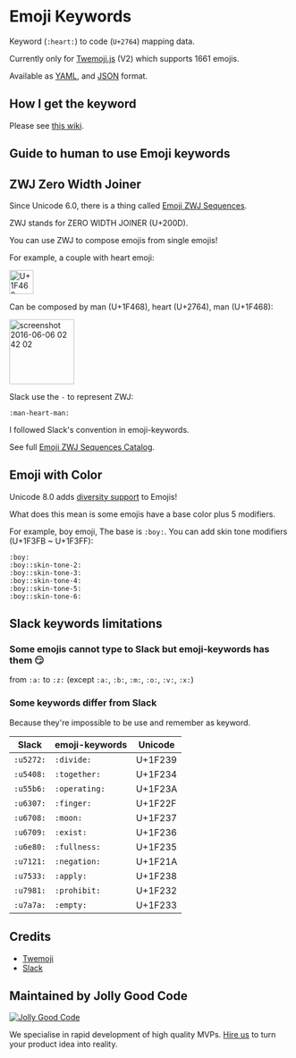 # Emoji Keywords

Keyword (`:heart:`) to code (`U+2764`) mapping data.

Currently only for [Twemoji.js](https://github.com/twitter/twemoji) (V2) which supports 1661 emojis.

Available as [YAML](/twemoji/v2/keywords.yaml), and [JSON](/twemoji/v2/keywords.json) format.

## How I get the keyword

Please see [this wiki](https://github.com/jollygoodcode/emoji-keywords/wiki/How-I-get-the-keyword).

## Guide to human to use Emoji keywords

## ZWJ Zero Width Joiner

Since Unicode 6.0, there is a thing called [Emoji ZWJ Sequences](http://www.unicode.org/reports/tr51/#Emoji_ZWJ_Sequences).

ZWJ stands for ZERO WIDTH JOINER (U+200D).

You can use ZWJ to compose emojis from single emojis!

For example, a couple with heart emoji:

<img width="43" alt="U+1F468 U+200D U+2764 U+FE0F U+200D U+1F468" src="https://cloud.githubusercontent.com/assets/1000669/15807407/4d9bee3e-2b90-11e6-846c-557d138f7501.png">

Can be composed by man (U+1F468), heart (U+2764), man (U+1F468):

<img width="116" alt="screenshot 2016-06-06 02 42 02" src="https://cloud.githubusercontent.com/assets/1000669/15807406/4d75ad0a-2b90-11e6-8be7-9fb1754fb632.png">

Slack use the `-` to represent ZWJ:

```
:man-heart-man:
```

I followed Slack's convention in emoji-keywords.

See full [Emoji ZWJ Sequences Catalog](http://www.unicode.org/emoji/charts/emoji-zwj-sequences.html).

## Emoji with Color

Unicode 8.0 adds [diversity support](http://unicode.org/reports/tr51/#Diversity) to Emojis!

What does this mean is some emojis have a base color plus 5 modifiers.

For example, boy emoji, The base is `:boy:`. You can add skin tone modifiers (U+1F3FB ~ U+1F3FF):

```
:boy:
:boy::skin-tone-2:
:boy::skin-tone-3:
:boy::skin-tone-4:
:boy::skin-tone-5:
:boy::skin-tone-6:
```

## Slack keywords limitations

### Some emojis cannot type to Slack but emoji-keywords has them :smirk:

from `:a:` to `:z:` (except `:a:`, `:b:`, `:m:`, `:o:`, `:v:`, `:x:`)

### Some keywords differ from Slack

Because they're impossible to be use and remember as keyword.

| Slack     | emoji-keywords | Unicode |
| --------- | -------------- | ------- |
| `:u5272:` | `:divide:`     | U+1F239 |
| `:u5408:` | `:together:`   | U+1F234 |
| `:u55b6:` | `:operating:`  | U+1F23A |
| `:u6307:` | `:finger:`     | U+1F22F |
| `:u6708:` | `:moon:`       | U+1F237 |
| `:u6709:` | `:exist:`      | U+1F236 |
| `:u6e80:` | `:fullness:`   | U+1F235 |
| `:u7121:` | `:negation:`   | U+1F21A |
| `:u7533:` | `:apply:`      | U+1F238 |
| `:u7981:` | `:prohibit:`   | U+1F232 |
| `:u7a7a:` | `:empty:`      | U+1F233 |

## Credits

- [Twemoji](https://github.com/twitter/twemoji)
- [Slack](https://slack.com)

## Maintained by Jolly Good Code

[![Jolly Good Code](https://cloud.githubusercontent.com/assets/1000669/9362336/72f9c406-46d2-11e5-94de-5060e83fcf83.jpg)](http://www.jollygoodcode.com)

We specialise in rapid development of high quality MVPs. [Hire us](http://www.jollygoodcode.com/#get-in-touch) to turn your product idea into reality.
